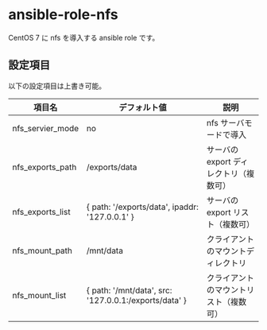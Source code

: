 # ansible-role-nfs

CentOS 7 に nfs を導入する ansible role です。

## 設定項目

以下の設定項目は上書き可能。

| 項目名           | デフォルト値  | 説明                               |
| ---------------- | ------------- | ---------------------------------- |
| nfs_servier_mode | no            | nfs サーバモードで導入             |
| nfs_exports_path | /exports/data | サーバの export ディレクトリ（複数可） |
| nfs_exports_list | { path: '/exports/data', ipaddr: '127.0.0.1' } | サーバの export リスト（複数可） |
| nfs_mount_path   | /mnt/data     | クライアントのマウントディレクトリ |
| nfs_mount_list   | { path: '/mnt/data', src: '127.0.0.1:/exports/data' } | クライアントのマウントリスト（複数可） |
